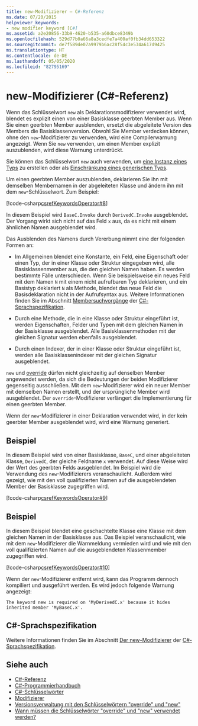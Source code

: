 ```yaml
---
title: new-Modifizierer – C#-Referenz
ms.date: 07/20/2015
helpviewer_keywords:
- new modifier keyword [C#]
ms.assetid: a2e20856-33b9-4620-b535-a60dbce8349b
ms.openlocfilehash: 529d77b0a66a8a3cedfe7a400af0fb34dd653322
ms.sourcegitcommit: de7f589de07a9979b6ac28f54c3e534a617d9425
ms.translationtype: HT
ms.contentlocale: de-DE
ms.lasthandoff: 05/05/2020
ms.locfileid: "82795169"
---
```

# <a name="new-modifier-c-reference"></a>new-Modifizierer (C#-Referenz)

Wenn das Schlüsselwort `new` als Deklarationsmodifizierer verwendet wird, blendet es explizit einen von einer Basisklasse geerbten Member aus. Wenn Sie einen geerbten Member ausblenden, ersetzt die abgeleitete Version des Members die Basisklassenversion. Obwohl Sie Member verdecken können, ohne den `new`-Modifizierer zu verwenden, wird eine Compilerwarnung angezeigt. Wenn Sie `new` verwenden, um einen Member explizit auszublenden, wird diese Warnung unterdrückt.

Sie können das Schlüsselwort `new` auch verwenden, um [eine Instanz eines Typs](../operators/new-operator.md) zu erstellen oder als [Einschränkung eines generischen Typs](./new-constraint.md).

Um einen geerbten Member auszublenden, deklarieren Sie ihn mit demselben Membernamen in der abgeleiteten Klasse und ändern ihn mit dem `new`-Schlüsselwort. Zum Beispiel:

[!code-csharp[csrefKeywordsOperator#8](~/samples/snippets/csharp/VS_Snippets_VBCSharp/csrefKeywordsOperator/CS/csrefKeywordsOperators.cs#8)]

In diesem Beispiel wird `BaseC.Invoke` durch `DerivedC.Invoke` ausgeblendet. Der Vorgang wirkt sich nicht auf das Feld `x` aus, da es nicht mit einem ähnlichen Namen ausgeblendet wird.

Das Ausblenden des Namens durch Vererbung nimmt eine der folgenden Formen an:

- Im Allgemeinen blendet eine Konstante, ein Feld, eine Eigenschaft oder einen Typ, der in einer Klasse oder Struktur eingegeben wird, alle Basisklassenmember aus, die den gleichen Namen haben. Es werden bestimmte Fälle unterschieden. Wenn Sie beispielsweise ein neues Feld mit dem Namen `N` mit einem nicht aufrufbaren Typ deklarieren, und ein Basistyp deklariert `N` als Methode, blendet das neue Feld die Basisdeklaration nicht in der Aufrufsyntax aus. Weitere Informationen finden Sie im Abschnitt [Membersuchvorgänge](~/_csharplang/spec/expressions.md#member-lookup) der [C#-Sprachspezifikation](~/_csharplang/spec/introduction.md).

- Durch eine Methode, die in eine Klasse oder Struktur eingeführt ist, werden Eigenschaften, Felder und Typen mit dem gleichen Namen in der Basisklasse ausgeblendet. Alle Basisklassenmethoden mit der gleichen Signatur werden ebenfalls ausgeblendet.

- Durch einen Indexer, der in einer Klasse oder Struktur eingeführt ist, werden alle Basisklassenindexer mit der gleichen Signatur ausgeblendet.

`new` und [override](override.md) dürfen nicht gleichzeitig auf denselben Member angewendet werden, da sich die Bedeutungen der beiden Modifizierer gegenseitig ausschließen. Mit dem `new`-Modifizierer wird ein neuer Member mit demselben Namen erstellt, und der ursprüngliche Member wird ausgeblendet. Der `override`-Modifizierer verlängert die Implementierung für einen geerbten Member.

Wenn der `new`-Modifizierer in einer Deklaration verwendet wird, in der kein geerbter Member ausgeblendet wird, wird eine Warnung generiert.

## <a name="example"></a>Beispiel

In diesem Beispiel wird von einer Basisklasse, `BaseC`, und einer abgeleiteten Klasse, `DerivedC`, der gleiche Feldname `x` verwendet. Auf diese Weise wird der Wert des geerbten Felds ausgeblendet. Im Beispiel wird die Verwendung des `new`-Modifizierers veranschaulicht. Außerdem wird gezeigt, wie mit den voll qualifizierten Namen auf die ausgeblendeten Member der Basisklasse zugegriffen wird.

[!code-csharp[csrefKeywordsOperator#9](~/samples/snippets/csharp/VS_Snippets_VBCSharp/csrefKeywordsOperator/CS/csrefKeywordsOperators.cs#9)]

## <a name="example"></a>Beispiel

In diesem Beispiel blendet eine geschachtelte Klasse eine Klasse mit dem gleichen Namen in der Basisklasse aus. Das Beispiel veranschaulicht, wie mit dem `new`-Modifizierer die Warnmeldung vermieden wird und wie mit den voll qualifizierten Namen auf die ausgeblendeten Klassenmember zugegriffen wird.

[!code-csharp[csrefKeywordsOperator#10](~/samples/snippets/csharp/VS_Snippets_VBCSharp/csrefKeywordsOperator/CS/csrefKeywordsOperators.cs#10)]

Wenn der `new`-Modifizierer entfernt wird, kann das Programm dennoch kompiliert und ausgeführt werden. Es wird jedoch folgende Warnung angezeigt:

```text
The keyword new is required on 'MyDerivedC.x' because it hides inherited member 'MyBaseC.x'.
```

## <a name="c-language-specification"></a>C#-Sprachspezifikation

Weitere Informationen finden Sie im Abschnitt [Der new-Modifizierer](~/_csharplang/spec/classes.md#the-new-modifier) der [C#-Sprachspezifikation](~/_csharplang/spec/introduction.md).

## <a name="see-also"></a>Siehe auch

- [C#-Referenz](../index.md)
- [C#-Programmierhandbuch](../../programming-guide/index.md)
- [C#-Schlüsselwörter](index.md)
- [Modifizierer](index.md)
- [Versionsverwaltung mit den Schlüsselwörtern "override" und "new"](../../programming-guide/classes-and-structs/versioning-with-the-override-and-new-keywords.md)
- [Wann müssen die Schlüsselwörter "override" und "new" verwendet werden?](../../programming-guide/classes-and-structs/knowing-when-to-use-override-and-new-keywords.md)
